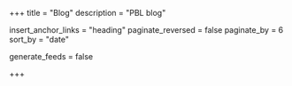 +++
title = "Blog"
description = "PBL blog"

insert_anchor_links = "heading"
paginate_reversed = false
paginate_by = 6
sort_by = "date"

generate_feeds = false

+++

